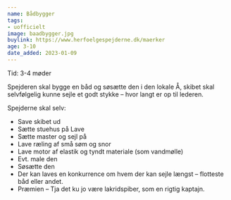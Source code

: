 ```yaml
---
name: Bådbygger
tags:
- uofficielt
image: baadbygger.jpg
buylink: https://www.herfoelgespejderne.dk/maerker
age: 3-10
date_added: 2023-01-09
---
```

Tid: 3-4 møder

Spejderen skal bygge en båd og søsætte den i den lokale Å, skibet skal selvfølgelig kunne sejle et
godt stykke – hvor langt er op til lederen.

Spejderne skal selv:
- Save skibet ud
- Sætte stuehus på Lave
- Sætte master og sejl på
- Lave ræling af små søm og snor
- Lave motor af elastik og tyndt materiale (som vandmølle)
- Evt. male den
- Søsætte den
- Der kan laves en konkurrence om hvem der kan sejle længst – flotteste båd eller andet.
- Præmien – Tja det ku jo være lakridspiber, som en rigtig kaptajn.
